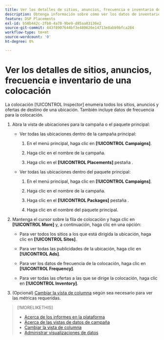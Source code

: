 ```yaml
---
title: Ver los detalles de sitios, anuncios, frecuencia e inventario de una colocación
description: Obtenga información sobre cómo ver los datos de inventario, la frecuencia y los sitios de destino de una ubicación.
feature: DSP Placements
exl-id: b58b442c-2fb8-4a78-9be9-d85aa83136e2
source-git-commit: 443f8907644bf3e480626e14713e8abb9bfca284
workflow-type: tm+mt
source-wordcount: '0'
ht-degree: 0%

---
```


# Ver los detalles de sitios, anuncios, frecuencia e inventario de una colocación

La colocación [!UICONTROL Inspector] enumera todos los sitios, anuncios y ofertas de destino de una ubicación. También incluye datos de frecuencia para la colocación.

1. Abra la vista de ubicaciones para la campaña o el paquete principal:

   * Ver todas las ubicaciones dentro de la campaña principal:

      1. En el menú principal, haga clic en **[!UICONTROL Campaigns]**.

      1. Haga clic en el nombre de la campaña.

      1. Haga clic en el **[!UICONTROL Placements]** pestaña .
   * Ver todas las ubicaciones dentro del paquete principal:

      1. En el menú principal, haga clic en **[!UICONTROL Campaigns]**.

      1. Haga clic en el nombre de la campaña.

      1. Haga clic en el **[!UICONTROL Packages]** pestaña .

      1. Haga clic en el nombre del paquete principal.


1. Mantenga el cursor sobre la fila de colocación y haga clic en **[!UICONTROL More]** y, a continuación, haga clic en una opción:

   * Para ver todos los sitios a los que está dirigida la ubicación, haga clic en **[!UICONTROL Sites]**.

   * Para ver todas las publicidades de la ubicación, haga clic en **[!UICONTROL Ads]**.

   * Para ver los datos de frecuencia de la colocación, haga clic en **[!UICONTROL Frequency]**.

   * Para ver todas las ofertas a las que se dirige la colocación, haga clic en **[!UICONTROL Inventory]**.

1. (Opcional) [Cambiar la vista de columna](column-view-change.md) según sea necesario para ver las métricas requeridas.

>[!MORELIKETHIS]
>
>* [Acerca de los informes en la plataforma](campaign-reports-about.md)
>* [Acerca de las vistas de datos de campaña](campaign-data-views-about.md)
>* [Cambiar la vista de columna](column-view-change.md)
>* [Administrar visualizaciones de datos](campaign-data-visualization-manage.md)


